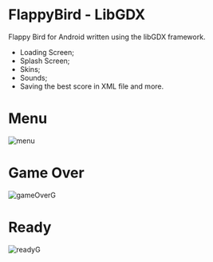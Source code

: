 # FlappyBird - LibGDX
Flappy Bird for Android written using the libGDX framework.

* Loading Screen;
* Splash Screen;
* Skins;
* Sounds;
* Saving the best score in XML file and more.
# Menu
![menu](https://user-images.githubusercontent.com/7034344/62013613-565c0900-b16b-11e9-9885-a6a26dbe7c32.jpg)
# Game Over
![gameOverG](https://user-images.githubusercontent.com/7034344/62013615-5a882680-b16b-11e9-966b-dd485ff11d14.jpg)
# Ready
![readyG](https://user-images.githubusercontent.com/7034344/62013618-6378f800-b16b-11e9-9c6b-02d409b04f4a.jpg)

